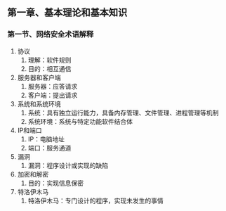## 第一章、基本理论和基本知识 ##
### 第一节、网络安全术语解释 ###
1. 协议
	1. 理解：软件规则
	2. 目的：相互通信
2. 服务器和客户端
	1. 服务器：应答请求
	2. 客户端：提出请求
3. 系统和系统环境
	1. 系统：具有独立运行能力，具备内存管理、文件管理、进程管理等机制
	2. 系统环境：系统与特定功能软件结合体
4. IP和端口
	1. IP：电脑地址
	2. 端口：服务通道
5. 漏洞
	1. 漏洞：程序设计或实现的缺陷
6. 加密和解密
	1. 目的：实现信息保密
7. 特洛伊木马
	1. 特洛伊木马：专门设计的程序，实现未发生的事情 
 